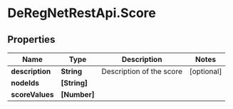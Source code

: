 # DeRegNetRestApi.Score

## Properties
Name | Type | Description | Notes
------------ | ------------- | ------------- | -------------
**description** | **String** | Description of the score | [optional] 
**nodeIds** | **[String]** |  | 
**scoreValues** | **[Number]** |  | 


